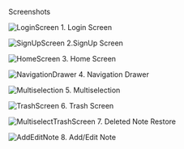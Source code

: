 Screenshots


![LoginScreen](https://github.com/user-attachments/assets/1def1214-aecf-4463-96f1-3d926eeaca09) 1. Login Screen 

![SignUpScreen](https://github.com/user-attachments/assets/26218aa7-b26b-4f58-9f1d-e8f5e962c0e7) 2.SignUp Screen


![HomeScreen](https://github.com/user-attachments/assets/2f81dffb-af5c-46f6-ba5d-0ddfa08e7089) 3. Home Screen 

![NavigationDrawer](https://github.com/user-attachments/assets/ac53dbe4-1e5b-433c-96d6-fdb761a9c1d7) 4. Navigation Drawer

![Multiselection](https://github.com/user-attachments/assets/90ceac37-06c0-455a-935f-c078676b89b1) 5. Multiselection

![TrashScreen](https://github.com/user-attachments/assets/9a721b6a-de41-4c0a-98b9-be2ef5091463) 6. Trash Screen

![MultiselectTrashScreen](https://github.com/user-attachments/assets/c5c6d403-4010-466b-955e-18638aa61747) 7. Deleted Note Restore 

![AddEditNote](https://github.com/user-attachments/assets/c9969d44-a317-4455-9d49-4cdd4746f6da) 8. Add/Edit Note
